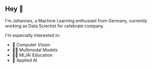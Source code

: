 ## Hey 👋

I'm Johannes, a Machine Learning enthusiast from Germany, currently working as Data Scientist for celebrate company.

I'm especially interested in:
- 📸 Computer Vision
- 👯‍♂️ Multimodal Models
- 🧑‍🏫 ML/AI Education
- 👷 Applied AI



<!--
**johko/johko** is a ✨ _special_ ✨ repository because its `README.md` (this file) appears on your GitHub profile.

Here are some ideas to get you started:

- 🔭 I’m currently working on ...
- 🌱 I’m currently learning ...
- 👯 I’m looking to collaborate on ...
- 🤔 I’m looking for help with ...
- 💬 Ask me about ...
- 📫 How to reach me: ...
- 😄 Pronouns: ...
- ⚡ Fun fact: ...
-->
